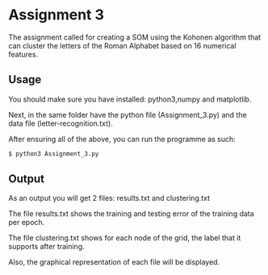 # Assignment 3

The assignment called for creating a SOM using the Kohonen algorithm that can cluster the letters of the Roman Alphabet based on 16 numerical features.

## Usage

You should make sure you have installed: python3,numpy and matplotlib.

Next, in the same folder have the python file (Assignment_3.py) and the data file (letter-recognition.txt).

After ensuring all of the above, you can run the programme as such:
```bash
$ python3 Assignment_3.py
```

## Output
As an output you will get 2 files: results.txt and clustering.txt

The file results.txt shows the training and testing error of the training data per epoch.

The file clustering.txt shows for each node of the grid, the label that it supports after training.

Also, the graphical representation of each file will be displayed.
